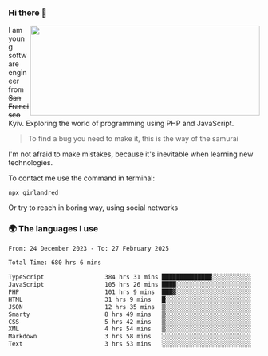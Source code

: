 ### Hi there 👋  

<img align='right' src="https://github-readme-stats.vercel.app/api?username=girlandred&count_private=true&show_icons=true&include_all_commits=true&hide_rank=true&hide_title=true&theme=buefy&card_width=300" width=460 height=180>


I am young software engineer from ~~San Francisco~~ Kyiv. Exploring the world of programming using PHP and JavaScript.


> To find a bug you need to make it, this is the way of the samurai



I'm not afraid to make mistakes, because it's inevitable when learning new technologies.

To contact me use the command in terminal:

```
npx girlandred
```

Or try to reach in boring way, using social networks


### 🌍 The languages I use

<!--START_SECTION:waka-->

```txt
From: 24 December 2023 - To: 27 February 2025

Total Time: 680 hrs 6 mins

TypeScript                 384 hrs 31 mins ██████████████░░░░░░░░░░░   56.53 %
JavaScript                 105 hrs 26 mins ████░░░░░░░░░░░░░░░░░░░░░   15.50 %
PHP                        101 hrs 9 mins  ███▓░░░░░░░░░░░░░░░░░░░░░   14.87 %
HTML                       31 hrs 9 mins   █░░░░░░░░░░░░░░░░░░░░░░░░   04.58 %
JSON                       12 hrs 35 mins  ▒░░░░░░░░░░░░░░░░░░░░░░░░   01.85 %
Smarty                     8 hrs 49 mins   ▒░░░░░░░░░░░░░░░░░░░░░░░░   01.30 %
CSS                        5 hrs 42 mins   ▒░░░░░░░░░░░░░░░░░░░░░░░░   00.84 %
XML                        4 hrs 54 mins   ▒░░░░░░░░░░░░░░░░░░░░░░░░   00.72 %
Markdown                   3 hrs 58 mins   ░░░░░░░░░░░░░░░░░░░░░░░░░   00.58 %
Text                       3 hrs 53 mins   ░░░░░░░░░░░░░░░░░░░░░░░░░   00.57 %
```

<!--END_SECTION:waka-->
